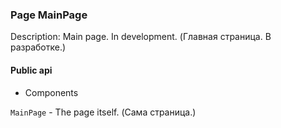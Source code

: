 ### Page MainPage

Description: Main page. In development. (Главная страница. В разработке.)

#### Public api

- Components

`MainPage` - The page itself. (Сама страница.)
